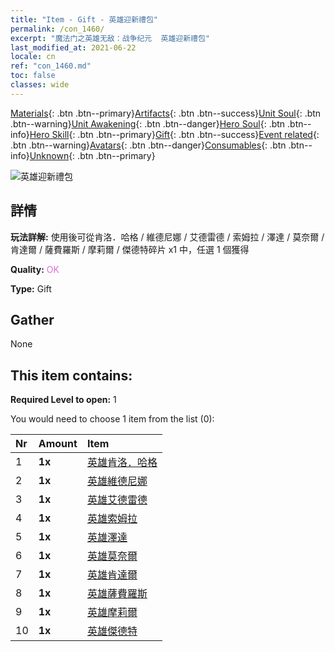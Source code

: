 ```yaml
---
title: "Item - Gift - 英雄迎新禮包"
permalink: /con_1460/
excerpt: "魔法门之英雄无敌：战争纪元  英雄迎新禮包"
last_modified_at: 2021-06-22
locale: cn
ref: "con_1460.md"
toc: false
classes: wide
---
```

 [Materials](/ItemsCN/){: .btn .btn--primary}[Artifacts](/ItemsCN/Artifacts/){: .btn .btn--success}[Unit Soul](/ItemsCN/UnitSoul/){: .btn .btn--warning}[Unit Awakening](/ItemsCN/UnitAwakening/){: .btn .btn--danger}[Hero Soul](/ItemsCN/HeroSoul/){: .btn .btn--info}[Hero Skill](/ItemsCN/HeroSkill/){: .btn .btn--primary}[Gift](/ItemsCN/Gift/){: .btn .btn--success}[Event related](/ItemsCN/Events/){: .btn .btn--warning}[Avatars](/ItemsCN/Avatars/){: .btn .btn--danger}[Consumables](/ItemsCN/Consumables/){: .btn .btn--info}[Unknown](/ItemsCN/Unknown/){: .btn .btn--primary}

 ![英雄迎新禮包](/images/t/i_907074.png)

## 詳情
 **玩法詳解:** 使用後可從肯洛．哈格 / 維德尼娜 / 艾德雷德 / 索姆拉 / 澤達 / 莫奈爾 / 肯達爾 / 薩費羅斯 / 摩莉爾 / 傑德特碎片 x1 中，任選 1 個獲得

 **Quality:** <span style="color: #DA70D6">OK</span>

 **Type:** Gift

## Gather

  None

## This item contains:

 **Required Level to open:** 1

 You would need to choose 1 item from the list (0):

  | Nr | Amount |     Item    |
  |:---|:-------|:------------|
  | 1 |  **1x** | [英雄肯洛．哈格](/cn/Items/her_375/) |  | 
  | 2 |  **1x** | [英雄維德尼娜](/cn/Items/her_372/) |  | 
  | 3 |  **1x** | [英雄艾德雷德](/cn/Items/her_359/) |  | 
  | 4 |  **1x** | [英雄索姆拉](/cn/Items/her_386/) |  | 
  | 5 |  **1x** | [英雄澤達](/cn/Items/her_385/) |  | 
  | 6 |  **1x** | [英雄莫奈爾](/cn/Items/her_379/) |  | 
  | 7 |  **1x** | [英雄肯達爾](/cn/Items/her_363/) |  | 
  | 8 |  **1x** | [英雄薩費羅斯](/cn/Items/her_392/) |  | 
  | 9 |  **1x** | [英雄摩莉爾](/cn/Items/her_389/) |  | 
  | 10 |  **1x** | [英雄傑德特](/cn/Items/her_391/) |  | 
